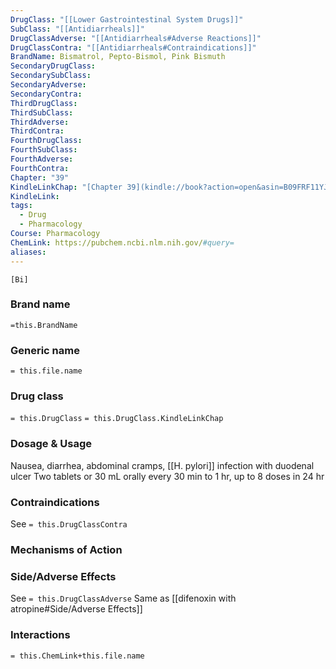 ```yaml
---
DrugClass: "[[Lower Gastrointestinal System Drugs]]"
SubClass: "[[Antidiarrheals]]"
DrugClassAdverse: "[[Antidiarrheals#Adverse Reactions]]"
DrugClassContra: "[[Antidiarrheals#Contraindications]]"
BrandName: Bismatrol, Pepto-Bismol, Pink Bismuth
SecondaryDrugClass: 
SecondarySubClass: 
SecondaryAdverse: 
SecondaryContra: 
ThirdDrugClass: 
ThirdSubClass: 
ThirdAdverse: 
ThirdContra: 
FourthDrugClass: 
FourthSubClass: 
FourthAdverse: 
FourthContra: 
Chapter: "39"
KindleLinkChap: "[Chapter 39](kindle://book?action=open&asin=B09FRF11YJ&location=22145)"
KindleLink: 
tags:
  - Drug
  - Pharmacology
Course: Pharmacology
ChemLink: https://pubchem.ncbi.nlm.nih.gov/#query=
aliases:
---
```

```smiles
[Bi]
```

### Brand name
`=this.BrandName`

### Generic name
`= this.file.name`

### Drug class 
`= this.DrugClass`
	`= this.DrugClass.KindleLinkChap`

### Dosage & Usage
Nausea, diarrhea, abdominal cramps, [[H. pylori]] infection with duodenal ulcer
Two tablets or 30 mL orally every 30 min to 1 hr, up to 8 doses in 24 hr

### Contraindications
See `= this.DrugClassContra`

### Mechanisms of Action


### Side/Adverse Effects
See `= this.DrugClassAdverse`
Same as [[difenoxin with atropine#Side/Adverse Effects]]

### Interactions

`= this.ChemLink+this.file.name`


